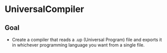 # UniversalCompiler
## Goal
* Create a compiler that reads a .up (Universal Program) file and exports it in whichever programming language you want from a single file.
